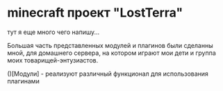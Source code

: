<!-- TITLE: minecraft проект "LostTerra" -->
<!-- SUBTITLE: Основную информацию о проекте можно найти в нашей группе вконтактах https://vk.com/lostterra -->

# minecraft проект "LostTerra"

тут я еще много чего напишу...


Большая часть представленных модулей и плагинов были сделанны мной, для домашнего сервера, на котором играют мои дети и группа моих товарищей-энтузиастов.

()[Модули] - реализуют различный функционал для использования плагинами
